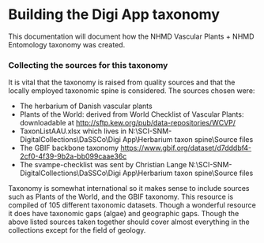 # Building the Digi App taxonomy

This documentation will document how the NHMD Vascular Plants + NHMD Entomology taxonomy was created.

### Collecting the sources for this taxonomy
It is vital that the taxonomy is raised from quality sources and that the locally employed taxonomic spine is considered.
The sources chosen were:
- The herbarium of Danish vascular plants
- Plants of the World: derived from World Checklist of Vascular Plants: downloadable at http://sftp.kew.org/pub/data-repositories/WCVP/
- TaxonListAAU.xlsx which lives in N:\SCI-SNM-DigitalCollections\DaSSCo\Digi App\Herbarium taxon spine\Source files
- The GBIF backbone taxonomy https://www.gbif.org/dataset/d7dddbf4-2cf0-4f39-9b2a-bb099caae36c
- The svampe-checklist was sent by Christian Lange N:\SCI-SNM-DigitalCollections\DaSSCo\Digi App\Herbarium taxon spine\Source files

Taxonomy is somewhat international so it makes sense to include sources such as Plants of the World, and the GBIF taxonomy. This resource is compiled of 105 different taxonomic datasets.
Though a wonderful resource it does have taxonomic gaps (algae) and geographic gaps.
Though the above listed sources taken together should cover almost everything in the collections except for the field of geology.


